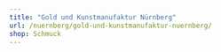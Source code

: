 ```yaml
---
title: "Gold und Kunstmanufaktur Nürnberg"
url: /nuernberg/gold-und-kunstmanufaktur-nuernberg/
shop: Schmuck
---
```

